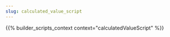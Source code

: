 ```yaml
---
slug: calculated_value_script
---
```


{{% builder_scripts_context context="calculatedValueScript" %}}

